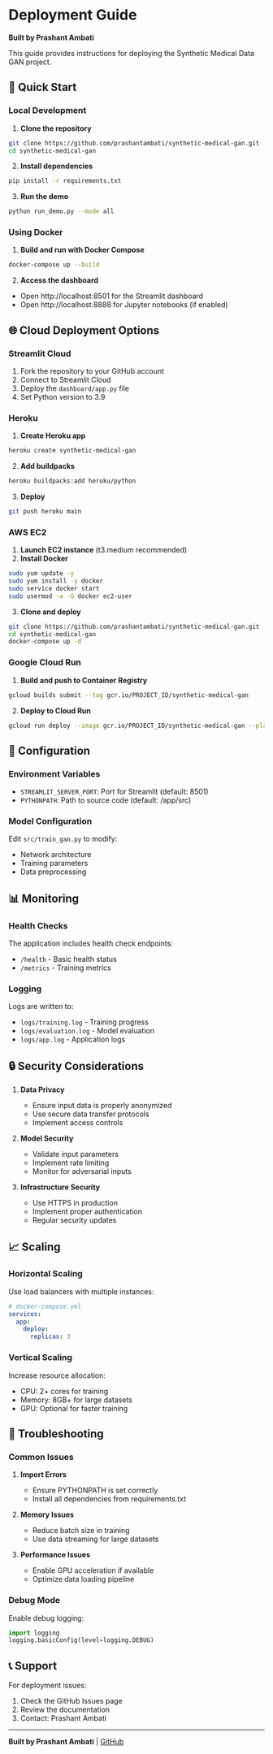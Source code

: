 # Deployment Guide

**Built by Prashant Ambati**

This guide provides instructions for deploying the Synthetic Medical Data GAN project.

## 🚀 Quick Start

### Local Development

1. **Clone the repository**
```bash
git clone https://github.com/prashantambati/synthetic-medical-gan.git
cd synthetic-medical-gan
```

2. **Install dependencies**
```bash
pip install -r requirements.txt
```

3. **Run the demo**
```bash
python run_demo.py --mode all
```

### Using Docker

1. **Build and run with Docker Compose**
```bash
docker-compose up --build
```

2. **Access the dashboard**
- Open http://localhost:8501 for the Streamlit dashboard
- Open http://localhost:8888 for Jupyter notebooks (if enabled)

## 🌐 Cloud Deployment Options

### Streamlit Cloud

1. Fork the repository to your GitHub account
2. Connect to Streamlit Cloud
3. Deploy the `dashboard/app.py` file
4. Set Python version to 3.9

### Heroku

1. **Create Heroku app**
```bash
heroku create synthetic-medical-gan
```

2. **Add buildpacks**
```bash
heroku buildpacks:add heroku/python
```

3. **Deploy**
```bash
git push heroku main
```

### AWS EC2

1. **Launch EC2 instance** (t3.medium recommended)
2. **Install Docker**
```bash
sudo yum update -y
sudo yum install -y docker
sudo service docker start
sudo usermod -a -G docker ec2-user
```

3. **Clone and deploy**
```bash
git clone https://github.com/prashantambati/synthetic-medical-gan.git
cd synthetic-medical-gan
docker-compose up -d
```

### Google Cloud Run

1. **Build and push to Container Registry**
```bash
gcloud builds submit --tag gcr.io/PROJECT_ID/synthetic-medical-gan
```

2. **Deploy to Cloud Run**
```bash
gcloud run deploy --image gcr.io/PROJECT_ID/synthetic-medical-gan --platform managed
```

## 🔧 Configuration

### Environment Variables

- `STREAMLIT_SERVER_PORT`: Port for Streamlit (default: 8501)
- `PYTHONPATH`: Path to source code (default: /app/src)

### Model Configuration

Edit `src/train_gan.py` to modify:
- Network architecture
- Training parameters
- Data preprocessing

## 📊 Monitoring

### Health Checks

The application includes health check endpoints:
- `/health` - Basic health status
- `/metrics` - Training metrics

### Logging

Logs are written to:
- `logs/training.log` - Training progress
- `logs/evaluation.log` - Model evaluation
- `logs/app.log` - Application logs

## 🔒 Security Considerations

1. **Data Privacy**
   - Ensure input data is properly anonymized
   - Use secure data transfer protocols
   - Implement access controls

2. **Model Security**
   - Validate input parameters
   - Implement rate limiting
   - Monitor for adversarial inputs

3. **Infrastructure Security**
   - Use HTTPS in production
   - Implement proper authentication
   - Regular security updates

## 📈 Scaling

### Horizontal Scaling

Use load balancers with multiple instances:
```yaml
# docker-compose.yml
services:
  app:
    deploy:
      replicas: 3
```

### Vertical Scaling

Increase resource allocation:
- CPU: 2+ cores for training
- Memory: 8GB+ for large datasets
- GPU: Optional for faster training

## 🐛 Troubleshooting

### Common Issues

1. **Import Errors**
   - Ensure PYTHONPATH is set correctly
   - Install all dependencies from requirements.txt

2. **Memory Issues**
   - Reduce batch size in training
   - Use data streaming for large datasets

3. **Performance Issues**
   - Enable GPU acceleration if available
   - Optimize data loading pipeline

### Debug Mode

Enable debug logging:
```python
import logging
logging.basicConfig(level=logging.DEBUG)
```

## 📞 Support

For deployment issues:
1. Check the GitHub Issues page
2. Review the documentation
3. Contact: Prashant Ambati

---

**Built by Prashant Ambati** | [GitHub](https://github.com/prashantambati/synthetic-medical-gan)